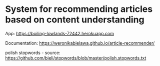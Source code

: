 # System for recommending articles based on content understanding

App: https://boiling-lowlands-72442.herokuapp.com

Documentation: https://weronikabielawa.github.io/article-recommender/

polish stopwords - source: https://github.com/bieli/stopwords/blob/master/polish.stopwords.txt

